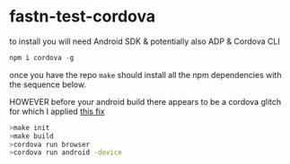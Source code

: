 fastn-test-cordova
==================

to install you will need Android SDK & potentially also ADP & Cordova CLI

```javascript
npm i cordova -g
```

once you have the repo ```make``` should install all the npm dependencies with the sequence below.

HOWEVER before your android build there appears to be a cordova glitch for which I applied [this fix](http://stackoverflow.com/a/30240520/4830780)

```bash
>make init
>make build
>cordova run browser
>cordova run android -device

```

